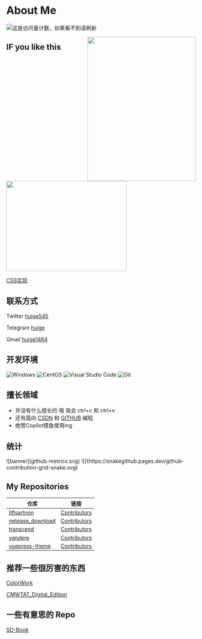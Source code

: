 # About Me
![这是访问量计数，如果看不到请刷新](https://jwenjian-visitor-badge-5.glitch.me/badge?page_id=huige233.huige233.readme)

<img align='right' width="288" height="384" src='https://cdn.staticaly.com/gh/huige233/image_use@master/otheruse_image/01993-3852807167-masterpiece,-looking-at-viewer,-white-hair,-cat-paws-,-long-hair,-hair-ornament,-hair-flower,-cute,-white-flower,white_socks-,pa.6hv2z3qbf640.webp'>

## IF you like this

<img align='middle' width="320" height="240" src='https://cdn.staticaly.com/gh/huige233/image_use@master/otheruse_image/h7kfm-srvil.joka60z9am0.gif'>

[CSS实现](https://codepen.io/huige233/pen/dyKvrrj)

## 联系方式

Twitter [huige545](https://twitter.com/huige545)

Telegram [huige](https://t.me/huige233)

Gmail [huige1464](huige1463@gmail.com)

## 开发环境

![Windows](https://img.shields.io/badge/-Windows-0078D6?style=flat-square&logo=windows&logoColor=white)
![CentOS](https://img.shields.io/badge/-CentOS-262577?style=flat-square&logo=centos&logoColor=white)
![Visual Studio Code](https://img.shields.io/badge/-Visual_Studio_Code-007ACC?style=flat-square&logo=visual-studio-code&logoColor=white)
![Git](https://img.shields.io/badge/-Git-F05032?style=flat-square&logo=git&logoColor=white)

## 擅长领域

- 并没有什么擅长的 哦 我会 ctrl+c 和 ctrl+v
- 还有面向 [CSDN](https://blog.csdn.net/) 和 [GITHUB](https://github.com/) 编程
- 绝赞Copilot摸鱼使用ing

## 统计
<div style="display:none">
[![github stats](https://github-readme-stats.vercel.app/api?username=huige233&show_icons=true&count_private=true&include_all_commits=true&line_height=28&hide_rank=false)](https://github.com/anuraghazra/github-readme-stats)
[![Top Langs](https://github-readme-stats.vercel.app/api/top-langs/?username=huige233&layout=compact&langs_count=14&hide=stylus,smarty,scss&count_private=true&exclude_repo=vuepress-theme)](https://github.com/anuraghazra/github-readme-stats)
</div>
![banner](github-metrics.svg)
![](https://snakegithub.pages.dev/github-contribution-grid-snake.svg)

## My Repositories

| 仓库 | 链接 |
| --- | --- | 
| [liftsartnon](https://github.com/huige233/liftresartnon) | [Contributors](https://github.com/huige233/liftresartnon) |
| [netease_download](https://github.com/huige233/netease_download) | [Contributors](https://github.com/huige233/netease_download) |
| [transcend](https://github.com/huige233/transcend) | [Contributors](https://github.com/huige233/transcend) |
| [yandere](https://github.com/huige233/yandere) | [Contributors](https://github.com/huige233/yandere) |
| [vuepress-theme](https://github.com/huige233/vuepress-theme) | [Contributors](https://github.com/huige233/vuepress-theme) |

## 推荐一些很厉害的东西

[ColorWork](https://github.com/Coloryr/ColoryrWork)

[CMWTAT_Digital_Edition](https://github.com/TGSAN/CMWTAT_Digital_Edition)

## 一些有意思的 Repo

[SD-Book](https://github.com/sudoskys/StableDiffusionBook)

